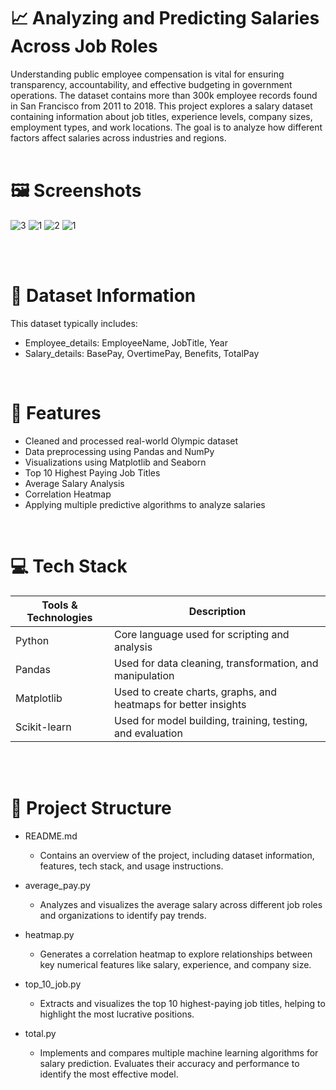# 📈 Analyzing and Predicting Salaries Across Job Roles
Understanding public employee compensation is vital for ensuring transparency, accountability, and effective budgeting in government operations. The dataset contains more than 300k employee records found in San Francisco from 2011 to 2018. This project explores a salary dataset containing information about job titles, experience levels, company sizes, employment types, and work locations. The goal is to analyze how different factors affect salaries across industries and regions.
<br>
<br>

# 🖼️ Screenshots
![3](https://github.com/user-attachments/assets/17b891e4-8ed9-47ce-a10d-298c6704bdc1)
![1](https://github.com/user-attachments/assets/1de2b46c-fc3d-43b1-b2b5-7ca5b736b02d)
![2](https://github.com/user-attachments/assets/025924c6-938a-4a9e-a891-2ad1440db8f0)
![1](https://github.com/user-attachments/assets/27ab033b-de85-465e-b300-25d26db5528a)

<br>
<br>

# 📁 Dataset Information

This dataset typically includes: <br>
- Employee_details: EmployeeName, JobTitle, Year <br>
- Salary_details: BasePay, OvertimePay, Benefits, TotalPay <br>
<br>

# 🎯 Features

- Cleaned and processed real-world Olympic dataset <br> 
- Data preprocessing using Pandas and NumPy <br>
- Visualizations using Matplotlib and Seaborn <br>
- Top 10 Highest Paying Job Titles <br>
- Average Salary Analysis <br>
- Correlation Heatmap <br>
- Applying multiple predictive algorithms to analyze salaries
<br>

# 💻 Tech Stack

<table>
  <thead>
    <tr>
      <th>Tools & Technologies</th>
      <th>Description</th>
    </tr>
  </thead>
  <tbody>
    <tr>
      <td>Python</td>
      <td>Core language used for scripting and analysis</td>
    </tr>
    <tr>
      <td>Pandas</td>
      <td>Used for data cleaning, transformation, and manipulation</td>
    </tr>
    <tr>
      <td>Matplotlib</td>
      <td>Used to create charts, graphs, and heatmaps for better insights</td>
    </tr>
    <tr>
      <td>Scikit-learn</td>
      <td>Used for model building, training, testing, and evaluation</td>
    </tr>
    <tr>
  </tbody>
</table>
<br>
<br>

# 🔖 Project Structure

- README.md <br>
  - Contains an overview of the project, including dataset information, features, tech stack, and usage instructions.

- average_pay.py <br>
  - Analyzes and visualizes the average salary across different job roles and organizations to identify pay trends.

- heatmap.py <br>
  - Generates a correlation heatmap to explore relationships between key numerical features like salary, experience, and company size.

- top_10_job.py <br>
  - Extracts and visualizes the top 10 highest-paying job titles, helping to highlight the most lucrative positions.

- total.py <br>
  - Implements and compares multiple machine learning algorithms for salary prediction. Evaluates their accuracy and performance to identify the most effective model.





